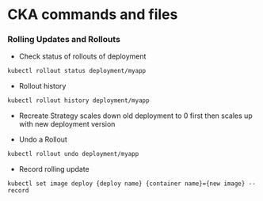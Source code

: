 # CKA commands and files



### Rolling Updates and Rollouts

- Check status of rollouts of deployment
```sh
kubectl rollout status deployment/myapp
```

- Rollout history
```sh
kubectl rollout history deployment/myapp
```

- Recreate Strategy scales down old deployment to 0 first then scales up with new deployment version

- Undo a Rollout
```sh
kubectl rollout undo deployment/myapp
```

- Record rolling update
```
kubectl set image deploy {deploy name} {container name}={new image} --record
```